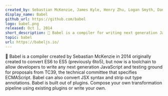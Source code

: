 ```yaml
---
created_by: Sebastian McKenzie, James Kyle, Henry Zhu, Logan Smyth, Daniel Tschinder
display_name: Babel
github_url: https://github.com/babel
logo: babel.png
released: Oct 1, 2014
short_description: 🐠 Babel is a compiler for writing next generation JavaScript.
topic: babel
url: https://babeljs.io/
---
```


🐠 Babel is a compiler created by Sebastian McKenzie in 2014 originally created to convert ES6 to ES5 (previously 6to5), but now is a toolchain to allow developers to write any next generation JavaScript and testing ground for proposals from TC39, the technical committee that specifies ECMAScript. Babel can also convert JSX syntax and strip out type annotations. Babel is built out of plugins. Compose your own transformation pipeline using existing plugins or write your own.
